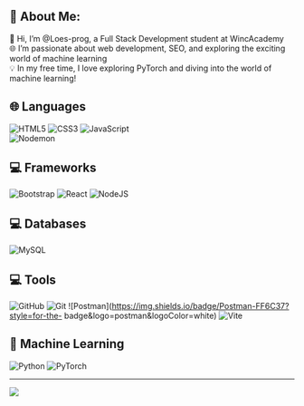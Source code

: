 <!---
Loes-prog/Loes-prog is a ✨ special ✨ repository because its `README.md` (this file) appears on your GitHub profile.
You can click the Preview link to take a look at your changes.
--->

## 💫 About Me:
👋 Hi, I’m @Loes-prog, a Full Stack Development student at WincAcademy <br> 🌐 I’m passionate about web development, SEO, and exploring the exciting world of machine learning <br> 💡 In my free time, I love exploring PyTorch and diving into the world of machine learning! 



## 🌐 Languages
![HTML5](https://img.shields.io/badge/html5-%23E34F26.svg?style=for-the-badge&logo=html5&logoColor=white) ![CSS3](https://img.shields.io/badge/css3-%231572B6.svg?style=for-the-badge&logo=css3&logoColor=white) ![JavaScript](https://img.shields.io/badge/javascript-%23323330.svg?style=for-the-badge&logo=javascript&logoColor=%23F7DF1E) <br> ![Nodemon](https://img.shields.io/badge/NODEMON-%23323330.svg?style=for-the-badge&logo=nodemon&logoColor=%BBDEAD) <br>
## 💻 Frameworks
![Bootstrap](https://img.shields.io/badge/Bootstrap-563D7C?style=for-the-badge&logo=bootstrap&logoColor=white) ![React](https://img.shields.io/badge/react-%2320232a.svg?style=for-the-badge&logo=react&logoColor=%2361DAFB) ![NodeJS](https://img.shields.io/badge/node.js-6DA55F?style=for-the-badge&logo=node.js&logoColor=white)
## 💻 Databases
![MySQL](https://img.shields.io/badge/mysql-4479A1.svg?style=for-the-badge&logo=mysql&logoColor=white) 
## 💻 Tools
![GitHub](https://img.shields.io/badge/github-%23121011.svg?style=for-the-badge&logo=github&logoColor=white) ![Git](https://img.shields.io/badge/git-%23F05033.svg?style=for-the-badge&logo=git&logoColor=white) ![Postman](https://img.shields.io/badge/Postman-FF6C37?style=for-the- badge&logo=postman&logoColor=white) ![Vite](https://img.shields.io/badge/Vite-646CFF?style=for-the-badge&logo=Vite&logoColor=white)
## 🤖 Machine Learning
![Python](https://img.shields.io/badge/python-3670A0?style=for-the-badge&logo=python&logoColor=ffdd54) ![PyTorch](https://img.shields.io/badge/PyTorch-%23EE4C2C.svg?style=for-the-badge&logo=PyTorch&logoColor=white)


---
[![](https://visitcount.itsvg.in/api?id=loes-prog&icon=0&color=0)](https://visitcount.itsvg.in)

<!-- Proudly created with GPRM ( https://gprm.itsvg.in ) -->

